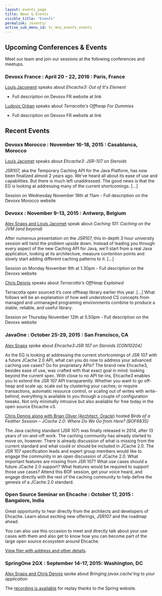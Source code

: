 ```yaml
---
layout: events_page
title: News & Events
visible_title: "Events"
permalink: /events/
active_sub_menu_id: tc_mnu_events_events
---
```


## Upcoming Conferences & Events
Meet our team and join our sessions at the following conferences and meetups.

### Devoxx France : April 20 - 22, 2016 : Paris, France

[Louis Jacoment](http://cfp.devoxx.fr/2016/speaker/louis_jacomet) speaks about _Ehcache3: Out of It's Element_
- Full description on Devoxx FR website at link

[Ludovic Orban](http://cfp.devoxx.fr/2016/speaker/ludovic_orban) speaks about _Terracotta's Offheap For Dummies_
- Full description on Devoxx FR website at link

## Recent Events


### Devoxx Morocco : November 16-18, 2015 : Casablanca, Morocco
[Louis Jacomet](http://cfp.devoxx.ma/2015/talk/FDX-7262/Ehcache3:_JSR107_on_steroids) speaks about _Ehcache3: JSR-107 on Steroids_

JSR107, aka the Temporary Caching API for the Java Platform, has now been finalized almost 2 years ago. We've heard all about its ease of use and capabilities. But there is much left unaddressed. The good news is that the EG is looking at addressing many of the current shortcomings. [...]

Session on Wednesday November 18th at 11am - Full description on the Devoxx Morocco website

### Devoxx : November 9-13, 2015 : Antwerp, Belgium

[Alex Snaps and Louis Jacomet](http://cfp.devoxx.be/2015/talk/KVW-1306/Caching_101:_Caching_on_the_JVM_(and_beyond)) speak about _Caching 101: Caching on the JVM (and beyond)_

After numerous presentation on the JSR107, this in-depth 3 hour university session will twist the problem upside down. Instead of leading you through every aspect of the new Caching API for Java, we'll start from a real Java application, looking at its architecture, measure contention points and slowly start adding different caching patterns to it. [...]

Session on Monday November 9th at 1.30pm - Full description on the Devoxx website

[Chris Dennis](http://cfp.devoxx.be/2015/talk/AYH-2795/Terracotta%E2%80%99s_OffHeap_Explained) speaks about _Terracotta's OffHeap Explained_

Terracotta open sourced it’s core offheap library earlier this year. [...] What follows will be an explanation of how well understood CS concepts from managed and unmanaged programing environments combine to produce a stable, reliable, and useful library.

Session on Thursday November 12th at 5.50pm - Full description on the Devoxx website

### JavaOne : October 25-29, 2015 : San Francisco, CA
[Alex Snaps](https://events.rainfocus.com/oow15/catalog/oracle.jsp?event=javaone&search=snaps&search.event=javaoneEvent) spoke about _Ehcache3:JSR 107 on Steroids [CON10204]_

As the EG is looking at addressing the current shortcomings of JSR 107 with a future JCache 2.0 API, what can you do now to address your advanced caching use cases? Go for proprietary APIs? The brand new Ehcache3, besides ease of use, was crafted with that exact goal in mind: looking beyond the current spec. With close to no API tie-ins, Ehcache3 enables you to extend the JSR 107 API transparently. Whether you want to go off-heap and scale up; scale out by clustering your caches; or require transactions, automatic resource control, or scaling out of writes with write-behind, everything is available to you through a couple of configuration tweaks. Not only minimally intrusive but also available for free today in the open source Ehcache v3.

[Chris Dennis along with Brian Oliver (Architect, Oracle)](https://events.rainfocus.com/oow15/catalog/oracle.jsp?event=javaone&search=dennis&search.event=javaoneEvent) hosted _Birds of a Feather Session – JCache 2.0: Where Do We Go from Here? [BOF6835]_

The Java caching standard (JSR 107) was finally released in 2014, after 13 years of on-and-off work. The caching community has already started to move on, however. There is already discussion of what is missing from the current standard and what could or should be included in JCache 2.0. The JSR 107 specification leads and expert group members would like to engage the community in an open discussion of JCache 2.0. What important features are missing from JSR 107? What use cases should a future JCache 2.0 support? What features would be required to support those use cases? Attend this BOF session, get your voice heard, and engage directly with the rest of the caching community to help define the genesis of a JCache 2.0 standard.

### Open Source Seminar on Ehcache : October 17, 2015 : Bangalore, India

Great opportunity to hear directly from the architects and developers of Ehcache.
Learn about exciting new offerings, JSR107 and the roadmap ahead.

You can also use this occasion to meet and directly talk about your use cases with them and also get to know how you can become part of the large open source ecosystem around Ehcache.

[View flier with address and other details](ehcache_a3_poster.jpg).

### SpringOne 2GX : September 14-17, 2015: Washington, DC
[Alex Snaps and Chris Dennis](https://2015.event.springone2gx.com/schedule/sessions/bringing_javax_cache_ing_to_your_application.html) spoke about _Bringing javax.cache’ing to your application_

The [recording is available](http://spring.io/blog/2015/10/19/springone2gx-2015-replay-bringing-javax-cache-ing-to-your-application) for replay thanks to the Spring website.
